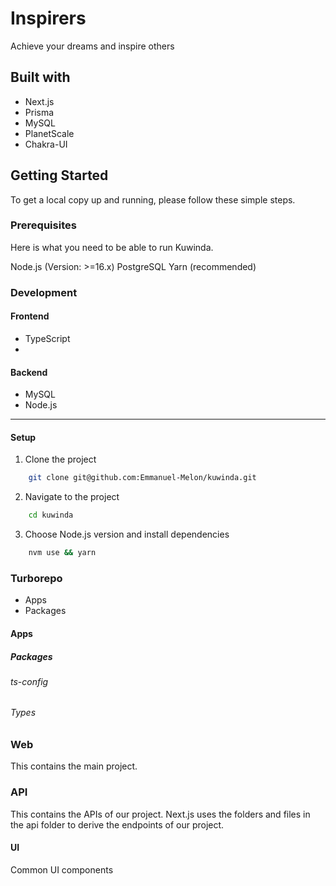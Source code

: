 # Inspirers

Achieve your dreams and inspire others

## Built with

- Next.js
- Prisma
- MySQL
- PlanetScale
- Chakra-UI

## Getting Started

To get a local copy up and running, please follow these simple steps.

### Prerequisites

Here is what you need to be able to run Kuwinda.

Node.js (Version: >=16.x)
PostgreSQL
Yarn (recommended)

### Development

#### Frontend

- TypeScript
-

#### Backend

- MySQL
- Node.js

---

#### Setup

1. Clone the project

```bash
    git clone git@github.com:Emmanuel-Melon/kuwinda.git
```

2. Navigate to the project

```bash
    cd kuwinda
```

3. Choose Node.js version and install dependencies

```bash
    nvm use && yarn
```

### Turborepo

- Apps
- Packages

#### Apps

##### Packages

###### ts-config

###### Types

### Web

This contains the main project.

### API

This contains the APIs of our project. Next.js uses the folders and files in the api folder to derive the endpoints of our project.

#### UI

Common UI components
